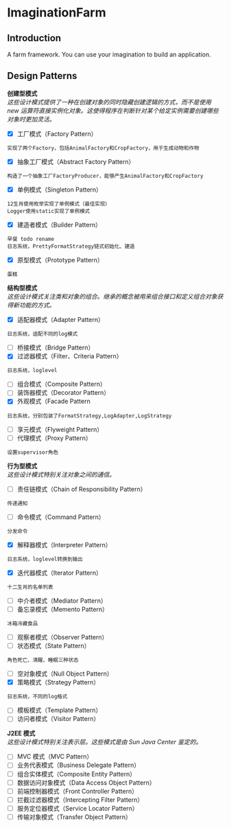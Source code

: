 ImaginationFarm
========

Introduction
--------
A farm framework. You can use your imagination to build an application.

Design Patterns
--------
**创建型模式**  
*这些设计模式提供了一种在创建对象的同时隐藏创建逻辑的方式，而不是使用 new 运算符直接实例化对象。这使得程序在判断针对某个给定实例需要创建哪些对象时更加灵活。*	
- [x] 工厂模式（Factory Pattern）
```
实现了两个Factory，包括AnimalFactory和CropFactory，用于生成动物和作物
```
- [x] 抽象工厂模式（Abstract Factory Pattern）
```
构造了一个抽象工厂FactoryProducer，能够产生AnimalFactory和CropFactory
```
- [x] 单例模式（Singleton Pattern）
```
12生肖使用枚举实现了单例模式（最佳实现）
Logger使用static实现了单例模式
```
- [x] 建造者模式（Builder Pattern）
```
早餐 todo rename
日志系统，PrettyFormatStrategy链式初始化、建造
```
- [x] 原型模式（Prototype Pattern）
```
蛋糕
```

**结构型模式**  
*这些设计模式关注类和对象的组合。继承的概念被用来组合接口和定义组合对象获得新功能的方式。*
- [x] 适配器模式（Adapter Pattern）
```
日志系统，适配不同的log模式
```
- [ ] 桥接模式（Bridge Pattern）
- [x] 过滤器模式（Filter、Criteria Pattern）
```
日志系统，loglevel
```
- [ ] 组合模式（Composite Pattern）
- [ ] 装饰器模式（Decorator Pattern）
- [x] 外观模式（Facade Pattern
```
日志系统，分别包装了FormatStrategy,LogAdapter,LogStrategy
```
- [ ] 享元模式（Flyweight Pattern）
- [ ] 代理模式（Proxy Pattern）
```
设置supervisor角色
```

**行为型模式**  
*这些设计模式特别关注对象之间的通信。*
- [ ] 责任链模式（Chain of Responsibility Pattern）
```
传递通知
```
- [ ] 命令模式（Command Pattern）
```
分发命令
```
- [x] 解释器模式（Interpreter Pattern）
```
日志系统，loglevel转换到输出
```
- [x] 迭代器模式（Iterator Pattern）
```
十二生肖的名单列表
```
- [ ] 中介者模式（Mediator Pattern）
- [ ] 备忘录模式（Memento Pattern）
```
冰箱冷藏食品
```
- [ ] 观察者模式（Observer Pattern）
- [ ] 状态模式（State Pattern）
```
角色死亡、清醒、睡眠三种状态
```
- [ ] 空对象模式（Null Object Pattern）
- [x] 策略模式（Strategy Pattern）
```
日志系统，不同的log格式
```
- [ ] 模板模式（Template Pattern）
- [ ] 访问者模式（Visitor Pattern）

**J2EE 模式**  
*这些设计模式特别关注表示层。这些模式是由 Sun Java Center 鉴定的。*
- [ ] MVC 模式（MVC Pattern）
- [ ] 业务代表模式（Business Delegate Pattern）
- [ ] 组合实体模式（Composite Entity Pattern）
- [ ] 数据访问对象模式（Data Access Object Pattern）
- [ ] 前端控制器模式（Front Controller Pattern）
- [ ] 拦截过滤器模式（Intercepting Filter Pattern）
- [ ] 服务定位器模式（Service Locator Pattern）
- [ ] 传输对象模式（Transfer Object Pattern）
